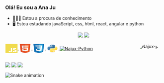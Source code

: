 ### Olá! Eu sou a Ana Ju

- 👩🏽‍💻 Estou a procura de conhecimento
- 🖥️ Estou estudando javaScript, css, html, react, angular e python

<div align="center">
  <a href="https://github.com/najuxCo">
  <img height="180em" src="https://github-readme-stats.vercel.app/api?username=najuxCo&show_icons=true&theme=dracula&include_all_commits=true&count_private=true"/>
  <img height="180em" src="https://github-readme-stats.vercel.app/api/top-langs/?username=najuxCo&layout=compact&langs_count=7&theme=dracula"/>
</div>

  <div style="display: inline_block"><br>
  <img align="center" alt="Najux-Js" height="30" width="40" src="https://raw.githubusercontent.com/devicons/devicon/master/icons/javascript/javascript-plain.svg">
  <img align="center" alt="Najux-HTML" height="30" width="40" src="https://raw.githubusercontent.com/devicons/devicon/master/icons/html5/html5-original.svg">
  <img align="center" alt="Najux-CSS" height="30" width="40" src="https://raw.githubusercontent.com/devicons/devicon/master/icons/css3/css3-original.svg">
  <img align="center" alt="Najux-Python" height="30" width="40" src="https://raw.githubusercontent.com/devicons/devicon/master/icons/python/python-original.svg">
    <img align="center" alt="Najux-Python" height="30" width="40" src="https://cdn.jsdelivr.net/gh/devicons/devicon/icons/flutter/flutter-original.svg">
     <img align="right" alt="Najux-pic" height="150" style="border-radius:50px;" src="https://media.discordapp.net/attachments/849631599422865439/892102432627253279/Webp.net-gifmaker.gif?width=480&height=480">
</div>

  ##
  
 <div>
  <a href="https://instagram.com/anajucoelho21" target="_blank"><img src="https://img.shields.io/badge/-Instagram-%23E4405F?style=for-the-badge&logo=instagram&logoColor=white" target="_blank"></a>
  <a href = "mailto:anajuceolho21@gmail.com"><img src="https://img.shields.io/badge/-Gmail-%23333?style=for-the-badge&logo=gmail&logoColor=white" target="_blank"></a>
  <a href="https://www.linkedin.com/in/ana-j%C3%BAlia-coelho-s%C3%A1vio-530441217/" target="_blank"><img src="https://img.shields.io/badge/-LinkedIn-%230077B5?style=for-the-badge&logo=linkedin&logoColor=white" target="_blank"></a> 
   
   ![Snake animation](https://github.com/najuxCo/najuxCo/blob/output/github-contribution-grid-snake.svg)
   
  </div>
